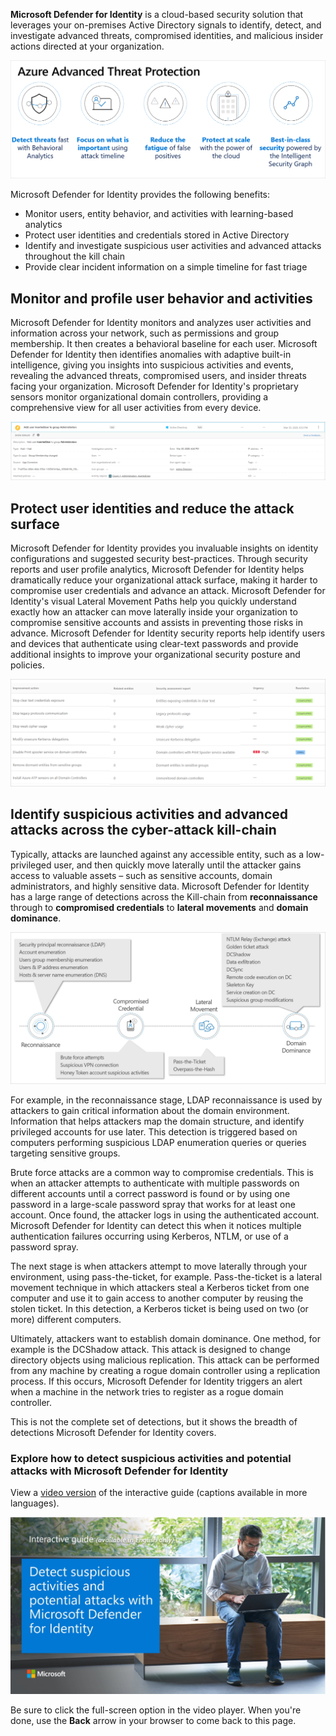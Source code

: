 **Microsoft Defender for Identity** is a cloud-based security solution that leverages your on-premises Active Directory signals to identify, detect, and investigate advanced threats, compromised identities, and malicious insider actions directed at your organization.

![The benefits of Microsoft Defender for Identity](../media/azure-benefits.png)

Microsoft Defender for Identity provides the following benefits:

- Monitor users, entity behavior, and activities with learning-based analytics
- Protect user identities and credentials stored in Active Directory
- Identify and investigate suspicious user activities and advanced attacks throughout the kill chain
- Provide clear incident information on a simple timeline for fast triage

## Monitor and profile user behavior and activities

Microsoft Defender for Identity monitors and analyzes user activities and information across your network, such as permissions and group membership. It then creates a behavioral baseline for each user. Microsoft Defender for Identity then identifies anomalies with adaptive built-in intelligence, giving you insights into suspicious activities and events, revealing the advanced threats, compromised users, and insider threats facing your organization. Microsoft Defender for Identity's proprietary sensors monitor organizational domain controllers, providing a comprehensive view for all user activities from every device.

[![Overview of user activities](../media/user-activities-view.png)](../media/user-activities-view-magnify.png#lightbox)

## Protect user identities and reduce the attack surface

Microsoft Defender for Identity provides you invaluable insights on identity configurations and suggested security best-practices. Through security reports and user profile analytics, Microsoft Defender for Identity helps dramatically reduce your organizational attack surface, making it harder to compromise user credentials and advance an attack. Microsoft Defender for Identity's visual Lateral Movement Paths help you quickly understand exactly how an attacker can move laterally inside your organization to compromise sensitive accounts and assists in preventing those risks in advance. Microsoft Defender for Identity security reports help identify users and devices that authenticate using clear-text passwords and provide additional insights to improve your organizational security posture and policies.

![Security Report user improvement suggestions](../media/security-report-improvement-action-cropped.png)

## Identify suspicious activities and advanced attacks across the cyber-attack kill-chain

Typically, attacks are launched against any accessible entity, such as a low-privileged user, and then quickly move laterally until the attacker gains access to valuable assets – such as sensitive accounts, domain administrators, and highly sensitive data. Microsoft Defender for Identity has a large range of detections across the Kill-chain from **reconnaissance** through to **compromised credentials** to **lateral movements** and **domain dominance**.

![Lateral movement across the kill chain](../media/lateral-movement-across-kill-chain.png)

For example, in the reconnaissance stage, LDAP reconnaissance is used by attackers to gain critical information about the domain environment. Information that helps attackers map the domain structure, and identify privileged accounts for use later. This detection is triggered based on computers performing suspicious LDAP enumeration queries or queries targeting sensitive groups.

Brute force attacks are a common way to compromise credentials. This is when an attacker attempts to authenticate with multiple passwords on different accounts until a correct password is found or by using one password in a large-scale password spray that works for at least one account. Once found, the attacker logs in using the authenticated account. Microsoft Defender for Identity can detect this when it notices multiple authentication failures occurring using Kerberos, NTLM, or use of a password spray.

The next stage is when attackers attempt to move laterally through your environment, using pass-the-ticket, for example. Pass-the-ticket is a lateral movement technique in which attackers steal a Kerberos ticket from one computer and use it to gain access to another computer by reusing the stolen ticket. In this detection, a Kerberos ticket is being used on two (or more) different computers.

Ultimately, attackers want to establish domain dominance. One method, for example is the DCShadow attack. This attack is designed to change directory objects using malicious replication. This attack can be performed from any machine by creating a rogue domain controller using a replication process. If this occurs, Microsoft Defender for Identity triggers an alert when a machine in the network tries to register as a rogue domain controller.

This is not the complete set of detections, but it shows the breadth of detections Microsoft Defender for Identity covers.

### Explore how to detect suspicious activities and potential attacks with Microsoft Defender for Identity

View a [video version](https://www.microsoft.com/videoplayer/embed/RE4Gq4n) of the interactive guide (captions available in more languages).

<a href="https://mslearn.cloudguides.com/guides/Detect%20suspicious%20activities%20and%20potential%20attacks%20with%20Microsoft%20Defender%20for%20Identity">![Detect suspicious activities and potential attacks with Microsoft Defender for Identity](../media/detect-suspicious-activities.png)</a>

Be sure to click the full-screen option in the video player. When you're done, use the **Back** arrow in your browser to come back to this page.

